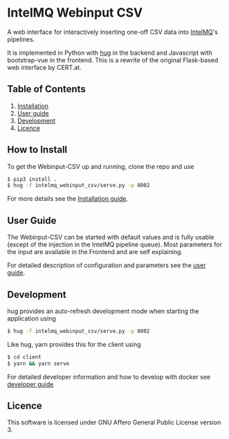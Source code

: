 # IntelMQ Webinput CSV

A web interface for interactively inserting one-off CSV data into 
[IntelMQ](https://intelmq.org/)'s pipelines.

It is implemented in Python with [hug](https://www.hug.rest/) in the backend
and Javascript with bootstrap-vue in the frontend.
This is a rewrite of the original Flask-based web interface by CERT.at.

## Table of Contents

1. [Installation](#how-to-install)
1. [User guide](#user-guide)
1. [Development](#development)
1. [Licence](#licence)
## How to Install

To get the Webinput-CSV up and running, clone the repo and use
```bash
$ pip3 install .
$ hug -f intelmq_webinput_csv/serve.py -p 8002
```

[//]: <> (TODO: Package installation)
[//]: <> (TODO: Apache integration)

For more details see the [Installation guide](./docs/INSTALL.md).

## User Guide

The Webinput-CSV can be started with default values and is fully usable (except
of the injection in the IntelMQ pipeline queue). Most
parameters for the input are available in the Frontend and are self explaining.

For detailed description of configuration and parameters see the [user guide](./docs/User-Guide.md).


## Development

hug provides an auto-refresh development mode when starting the application
using
```bash
$ hug -f intelmq_webinput_csv/serve.py -p 8002
```
Like hug, yarn provides this for the client using

```bash
$ cd client
$ yarn && yarn serve
```

For detailed developer information and how to develop with docker see [developer guide](./docs/Developers-Guide.md)

## Licence

This software is licensed under GNU Affero General Public License
version 3.
